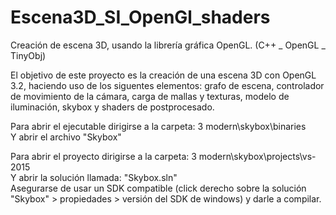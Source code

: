 # Escena3D_SI_OpenGl_shaders
Creación de escena 3D, usando la librería gráfica OpenGL. (C++ _ OpenGL _ TinyObj)

El objetivo de este proyecto es la creación de una escena 3D con OpenGL 3.2, haciendo uso de los siguentes elementos: grafo de escena, controlador de movimiento de la cámara, carga de mallas y texturas, modelo de iluminación, skybox y shaders de postprocesado.

Para abrir el ejecutable dirigirse a la carpeta: 3 modern\skybox\binaries                                                                 
Y abrir el archivo "Skybox"                                                                                                               

Para abrir el proyecto dirigirse a la carpeta: 3 modern\skybox\projects\vs-2015                                                           
Y abrir la solución llamada: "Skybox.sln"                                                                                                 
Asegurarse de usar un SDK compatible (click derecho sobre la solución "Skybox" > propiedades > versión del SDK de windows) y darle a compilar.
